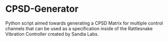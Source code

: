 # CPSD-Generator
Python script aimed towards generating a CPSD Matrix for multiple control channels that can be used as a specification inside of the Rattlesnake Vibration Controller created by Sandia Labs. 
